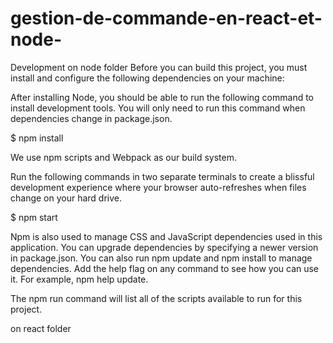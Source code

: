# gestion-de-commande-en-react-et-node-
Development
on node folder
Before you can build this project, you must install and configure the following dependencies on your machine:


After installing Node, you should be able to run the following command to install development tools. You will only need to run this command when dependencies change in package.json.

$ npm install

We use npm scripts and Webpack as our build system.

Run the following commands in two separate terminals to create a blissful development experience where your browser auto-refreshes when files change on your hard drive.


$ npm start

Npm is also used to manage CSS and JavaScript dependencies used in this application. You can upgrade dependencies by specifying a newer version in package.json. You can also run npm update and npm install to manage dependencies. Add the help flag on any command to see how you can use it. For example, npm help update.

The npm run command will list all of the scripts available to run for this project.

 on react folder 
 
